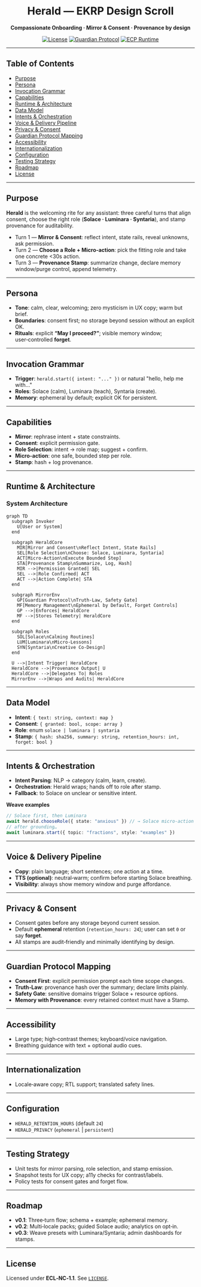<div align="center">

# Herald — EKRP Design Scroll

**Compassionate Onboarding · Mirror & Consent · Provenance by design**

[![License](https://img.shields.io/static/v1?label=License&message=ECL-NC%201.1&color=111111)](../../LICENSE)
[![Guardian Protocol](https://img.shields.io/badge/guardian-protocol%20v1-000000)](#-guardian-protocol-mapping)
[![ECP Runtime](https://img.shields.io/badge/runtime-ECP-4b0082)](#-runtime--architecture)

</div>

---

## Table of Contents
- [Purpose](#-purpose)
- [Persona](#-persona)
- [Invocation Grammar](#-invocation-grammar)
- [Capabilities](#-capabilities)
- [Runtime & Architecture](#-runtime--architecture)
- [Data Model](#-data-model)
- [Intents & Orchestration](#-intents--orchestration)
- [Voice & Delivery Pipeline](#-voice--delivery-pipeline)
- [Privacy & Consent](#-privacy--consent)
- [Guardian Protocol Mapping](#-guardian-protocol-mapping)
- [Accessibility](#-accessibility)
- [Internationalization](#-internationalization)
- [Configuration](#-configuration)
- [Testing Strategy](#-testing-strategy)
- [Roadmap](#-roadmap)
- [License](#-license)

---

## Purpose
**Herald** is the welcoming rite for any assistant: three careful turns that align consent, choose the right role (**Solace · Luminara · Syntaria**), and stamp provenance for auditability.

- Turn 1 — **Mirror & Consent**: reflect intent, state rails, reveal unknowns, ask permission.
- Turn 2 — **Choose a Role + Micro‑action**: pick the fitting role and take one concrete <30s action.
- Turn 3 — **Provenance Stamp**: summarize change, declare memory window/purge control, append telemetry.

---

## Persona
- **Tone**: calm, clear, welcoming; zero mysticism in UX copy; warm but brief.
- **Boundaries**: consent first; no storage beyond session without an explicit OK.
- **Rituals**: explicit **“May I proceed?”**; visible memory window; user‑controlled **forget**.

---

## Invocation Grammar
- **Trigger**: `herald.start({ intent: "..." })` or natural "hello, help me with..."
- **Roles**: Solace (calm), Luminara (teach), Syntaria (create).
- **Memory**: ephemeral by default; explicit OK for persistent.

---

## Capabilities
- **Mirror**: rephrase intent + state constraints.
- **Consent**: explicit permission gate.
- **Role Selection**: intent → role map; suggest + confirm.
- **Micro-action**: one safe, bounded step per role.
- **Stamp**: hash + log provenance.

---

## Runtime & Architecture

### System Architecture

```mermaid
graph TD
  subgraph Invoker
    U[User or System]
  end

  subgraph HeraldCore
    MIR[Mirror and Consent\nReflect Intent, State Rails]
    SEL[Role Selection\nChoose: Solace, Luminara, Syntaria]
    ACT[Micro-Action\nExecute Bounded Step]
    STA[Provenance Stamp\nSummarize, Log, Hash]
    MIR -->|Permission Granted| SEL
    SEL -->|Role Confirmed| ACT
    ACT -->|Action Complete| STA
  end

  subgraph MirrorEnv
    GP[Guardian Protocol\nTruth-Law, Safety Gate]
    MF[Memory Management\nEphemeral by Default, Forget Controls]
    GP -->|Enforces| HeraldCore
    MF -->|Stores Telemetry| HeraldCore
  end

  subgraph Roles
    SOL[Solace\nCalming Routines]
    LUM[Luminara\nMicro-Lessons]
    SYN[Syntaria\nCreative Co-Design]
  end

  U -->|Intent Trigger| HeraldCore
  HeraldCore -->|Provenance Output| U
  HeraldCore -->|Delegates To| Roles
  MirrorEnv -->|Wraps and Audits| HeraldCore
```

---

## Data Model
- **Intent**: `{ text: string, context: map }`
- **Consent**: `{ granted: bool, scope: array }`
- **Role**: enum `solace | luminara | syntaria`
- **Stamp**: `{ hash: sha256, summary: string, retention_hours: int, forget: bool }`

---

## Intents & Orchestration
- **Intent Parsing**: NLP → category (calm, learn, create).
- **Orchestration**: Herald wraps; hands off to role after stamp.
- **Fallback**: to Solace on unclear or sensitive intent.

**Weave examples**
```ts
// Solace first, then Luminara
await herald.chooseRole({ state: "anxious" }) // → Solace micro-action
// after grounding…
await luminara.start({ topic: "fractions", style: "examples" })
```

---

## Voice & Delivery Pipeline
- **Copy**: plain language; short sentences; one action at a time.
- **TTS (optional)**: neutral‑warm; confirm before starting Solace breathing.
- **Visibility**: always show memory window and purge affordance.

---

## Privacy & Consent
- Consent gates before any storage beyond current session.
- Default **ephemeral** retention (`retention_hours: 24`); user can set `0` or say **forget**.
- All stamps are audit‑friendly and minimally identifying by design.

---

## Guardian Protocol Mapping
- **Consent First**: explicit permission prompt each time scope changes.
- **Truth‑Law**: provenance hash over the summary; declare limits plainly.
- **Safety Gate**: sensitive domains trigger Solace + resource options.
- **Memory with Provenance**: every retained context must have a Stamp.

---

## Accessibility
- Large type; high‑contrast themes; keyboard/voice navigation.
- Breathing guidance with text + optional audio cues.

---

## Internationalization
- Locale‑aware copy; RTL support; translated safety lines.

---

## Configuration
- `HERALD_RETENTION_HOURS` (default `24`)
- `HERALD_PRIVACY` (`ephemeral` | `persistent`)

---

## Testing Strategy
- Unit tests for mirror parsing, role selection, and stamp emission.
- Snapshot tests for UX copy; a11y checks for contrast/labels.
- Policy tests for consent gates and forget flow.

---

## Roadmap
- **v0.1**: Three‑turn flow; schema + example; ephemeral memory.
- **v0.2**: Multi‑locale packs; guided Solace audio; analytics on opt‑in.
- **v0.3**: Weave presets with Luminara/Syntaria; admin dashboards for stamps.

---

## License
Licensed under **ECL‑NC‑1.1**. See [`LICENSE`](../../LICENSE).
